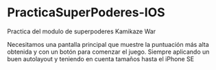 # PracticaSuperPoderes-IOS
Practica del modulo de superpoderes Kamikaze War

Necesitamos una pantalla principal que muestre la puntuación más alta obtenida y con un botón para comenzar el juego.
Siempre aplicando un buen autolayout y teniendo en cuenta tamaños hasta el iPhone SE
